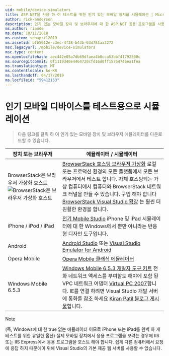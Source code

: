 ```yaml
---
uid: mobile/device-simulators
title: ASP.NET을 사용 하 여 테스트를 위한 인기 있는 모바일 장치를 시뮬레이션 | Microsoft Docs
author: rick-anderson
description: 인기 있는 모바일 장치 및 브라우저에 대 한 ASP.NET 응용 프로그램을 사용 하 여 테스트 하려면 에뮬레이터를 다운로드 합니다. IPhone, Android, BrowserStack 등을 포함합니다.
ms.author: riande
ms.date: 10/11/2018
ms.custom: seoapril2019
ms.assetid: bfb5612e-c3ec-4f28-b43b-63d781aa2272
msc.legacyurl: /mobile/device-simulators
msc.type: content
ms.openlocfilehash: aec442e05a7db69dfaea4b0cca53bbf41792500c
ms.sourcegitcommit: 0f1119340e4464720cfd16d0ff15764746ea1fea
ms.translationtype: MT
ms.contentlocale: ko-KR
ms.lasthandoff: 04/17/2019
ms.locfileid: "59412153"
---
```

# <a name="simulate-popular-mobile-devices-for-testing"></a>인기 모바일 디바이스를 테스트용으로 시뮬레이션

> 다음 링크를 클릭 하 여 인기 있는 모바일 장치 및 브라우저 에뮬레이터를 다운로드할 수 있습니다.

| 장치 또는 브라우저 | 에뮬레이터 / 시뮬레이터 |
| --- | --- |
| BrowserStack은 브라우저 가상화 호스트 ![BrowserStack은 브라우저 가상화 호스트](device-simulators/_static/image1.png) | [BrowserStack 호스팅 브라우저 가상화](http://browserstack.com) 로컬 또는 프로덕션 환경의 모든 플랫폼에서 모든 브라우저에서 테스트 합니다. 자체 호스팅되는 가상 컴퓨터에서 컴퓨터와 BrowserStack 네트워크 터널을 만들 수 있습니다. 구입 해야 합니다 [BrowserStack Visual Studio 확장](https://marketplace.visualstudio.com/items?itemName=browserstackcom.BrowserStack) 는 훨씬 더 원활한 환경을 합니다. |
| iPhone / iPod / iPad | [전기 Mobile Studio](http://www.electricplum.com/studio.aspx) iPhone 및 iPad 시뮬레이터에 대 한 Windows에서 뿐만 아니라는 반응 형 디자인 도구입니다. |
| Android | [Android Studio](https://developer.android.com/studio/) 또는 [Visual Studio Emulator for Android](https://visualstudio.microsoft.com/vs/msft-android-emulator/) |
| Opera Mobile | [Opera Mobile 클래식 에뮬레이터](https://www.opera.com/developer/mobile-emulator) |
| Windows Mobile 6.5.3 | [Windows Mobile 6.5.3 개발자 도구 키트](https://www.microsoft.com/downloads/en/details.aspx?FamilyID=c0213f68-2e01-4e5c-a8b2-35e081dcf1ca&amp;displaylang=en) 전화 네트워크 액세스를 부여할도 해야에 포함 된 VPC 네트워크 어댑터 [Virtual PC 2007](https://www.microsoft.com/downloads/en/details.aspx?FamilyID=04d26402-3199-48a3-afa2-2dc0b40a73b6&amp;DisplayLang=en)합니다. IE를 연결 하려면 Visual Studio 개발 서버에 통화를 참조 하세요 [Kiran Patil 블로그 게시물](http://kiranpatils.wordpress.com/2009/11/19/access-internetlocal-website-from-your-windows-mobile-device-emulators/)합니다. |

> [!NOTE]
> (즉, Windows에 대 한 true 없는 에뮬레이터 이므로 iPhone 또는 iPad를 완벽 하 게 테스트를 위한 유일한 옵션) 실제 모바일 장치에서 응용 프로그램을 보려는 경우에 IIS 또는 IIS Express에서 응용 프로그램을 호스트 해야 합니다. 쉽게 다른 컴퓨터에서 요청에 응답 하지 때문에이 위해 Visual Studio의 기본 제공 웹 서버를 사용할 수 없습니다.
